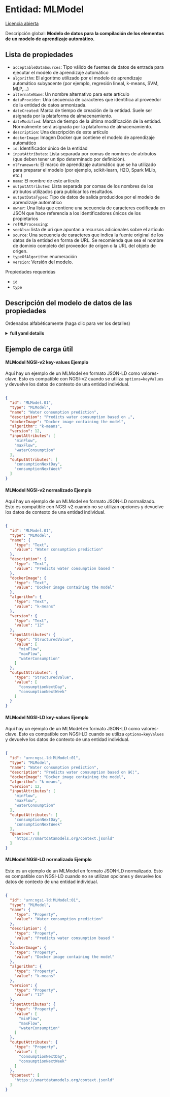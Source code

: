Entidad: MLModel  
================  
[Licencia abierta](https://github.com/smart-data-models//dataModel.MachineLearning/blob/master/MLModel/LICENSE.md)  
Descripción global: **Modelo de datos para la compilación de los elementos de un modelo de aprendizaje automático.**  

## Lista de propiedades  

- `acceptableDataSources`: Tipo válido de fuentes de datos de entrada para ejecutar el modelo de aprendizaje automático  - `algorithm`: El algoritmo utilizado por el modelo de aprendizaje automático subyacente (por ejemplo, regresión lineal, k-means, SVM, MLP,...)  - `alternateName`: Un nombre alternativo para este artículo  - `dataProvider`: Una secuencia de caracteres que identifica al proveedor de la entidad de datos armonizada.  - `dateCreated`: Marca de tiempo de creación de la entidad. Suele ser asignada por la plataforma de almacenamiento.  - `dateModified`: Marca de tiempo de la última modificación de la entidad. Normalmente será asignada por la plataforma de almacenamiento.  - `description`: Una descripción de este artículo  - `dockerImage`: Imagen Docker que contiene el modelo de aprendizaje automático  - `id`: Identificador único de la entidad  - `inputAttributes`: Lista separada por comas de nombres de atributos (que deben tener un tipo determinado por definición).  - `mlFramework`: El marco de aprendizaje automático que se ha utilizado para preparar el modelo (por ejemplo, scikit-learn, H2O, Spark MLib, etc.)  - `name`: El nombre de este artículo.  - `outputAttributes`: Lista separada por comas de los nombres de los atributos utilizados para publicar los resultados.  - `outputDataTypes`: Tipo de datos de salida producidos por el modelo de aprendizaje automático  - `owner`: Una lista que contiene una secuencia de caracteres codificada en JSON que hace referencia a los identificadores únicos de los propietarios  - `refMLProcessing`:   - `seeAlso`: lista de uri que apuntan a recursos adicionales sobre el artículo  - `source`: Una secuencia de caracteres que indica la fuente original de los datos de la entidad en forma de URL. Se recomienda que sea el nombre de dominio completo del proveedor de origen o la URL del objeto de origen.  - `typeOfAlgorithm`: enumeración  - `version`: Versión del modelo.    
Propiedades requeridas  
- `id`  - `type`  ## Descripción del modelo de datos de las propiedades  
Ordenados alfabéticamente (haga clic para ver los detalles)  
<details><summary><strong>full yaml details</strong></summary>    
```yaml  
MLModel:    
  description: 'Data model for compilation of the elements of a machine learning model.'    
  properties:    
    acceptableDataSources:    
      description: 'Valid type of input data sources for running the Machine Learning Model'    
      items:    
        type: string    
      type: Property    
    algorithm:    
      description: 'The algorithm used by the underlying Machine Learning model (e.g. linear regression, k-means, SVM, MLP,...)'    
      type: Property    
    alternateName:    
      description: 'An alternative name for this item'    
      type: Property    
    dataProvider:    
      description: 'A sequence of characters identifying the provider of the harmonised data entity.'    
      type: Property    
    dateCreated:    
      description: 'Entity creation timestamp. This will usually be allocated by the storage platform.'    
      format: date-time    
      type: Property    
    dateModified:    
      description: 'Timestamp of the last modification of the entity. This will usually be allocated by the storage platform.'    
      format: date-time    
      type: Property    
    description:    
      description: 'A description of this item'    
      type: Property    
    dockerImage:    
      description: 'Docker image containing the Machine Learning model'    
      type: Property    
    id:    
      anyOf: &mlmodel_-_properties_-_owner_-_items_-_anyof    
        - description: 'Property. Identifier format of any NGSI entity'    
          maxLength: 256    
          minLength: 1    
          pattern: ^[\w\-\.\{\}\$\+\*\[\]`|~^@!,:\\]+$    
          type: string    
        - description: 'Property. Identifier format of any NGSI entity'    
          format: uri    
          type: string    
      description: 'Unique identifier of the entity'    
      type: Property    
    inputAttributes:    
      description: 'Comma-separated list of attributes names (that should have a given type by definition).'    
      items:    
        type: string    
      type: Property    
    mlFramework:    
      description: 'The Machine Learning framework that has been used to prepare the model (e.g., scikit-learn, H2O, Spark MLib, etc)'    
      type: Property    
    name:    
      description: 'The name of this item.'    
      type: Property    
    outputAttributes:    
      description: 'Comma-separated list of attributes names used to publish the results.'    
      items:    
        type: string    
      type: Property    
    outputDataTypes:    
      description: 'Type of output data produced by the Machine Learning Model'    
      items:    
        type: string    
      type: Property    
    owner:    
      description: 'A List containing a JSON encoded sequence of characters referencing the unique Ids of the owner(s)'    
      items:    
        anyOf: *mlmodel_-_properties_-_owner_-_items_-_anyof    
        description: 'Property. Unique identifier of the entity'    
      type: Property    
    refMLProcessing:    
      description: ""    
      items:    
        format: uri    
        type: string    
      type: Property    
    seeAlso:    
      description: 'list of uri pointing to additional resources about the item'    
      oneOf:    
        - items:    
            format: uri    
            type: string    
          minItems: 1    
          type: array    
        - format: uri    
          type: string    
      type: Property    
    source:    
      description: 'A sequence of characters giving the original source of the entity data as a URL. Recommended to be the fully qualified domain name of the source provider, or the URL to the source object.'    
      type: Property    
    typeOfAlgorithm:    
      description: enumeration    
      type: Property    
      x-ngsi:    
        model: https://schema.org/Text    
    version:    
      description: 'Version of the model.'    
      type: Property    
  required:    
    - id    
    - type    
  type: object    
```  
</details>    
## Ejemplo de carga útil  
#### MLModel NGSI-v2 key-values Ejemplo  
Aquí hay un ejemplo de un MLModel en formato JSON-LD como valores-clave. Esto es compatible con NGSI-v2 cuando se utiliza `options=keyValues` y devuelve los datos de contexto de una entidad individual.  
```json  
{  
  "id": "MLModel.01",  
  "type": "MLModel",  
  "name": "Water consumption prediction",  
  "description": "Predicts water consumption based on …",  
  "dockerImage": "Docker image containing the model",  
  "algorithm": "k-means",  
  "version": 12,  
  "inputAttributes": [  
    "minFlow",  
    "maxFlow",  
    "waterConsumption"  
  ],  
  "outputAttributes": [  
    "consumptionNextDay",  
    "consumptionNextWeek"  
  ]  
}  
```  
#### MLModel NGSI-v2 normalizado Ejemplo  
Aquí hay un ejemplo de un MLModel en formato JSON-LD normalizado. Esto es compatible con NGSI-v2 cuando no se utilizan opciones y devuelve los datos de contexto de una entidad individual.  
```json  
{  
  "id": "MLModel.01",  
  "type": "MLModel",  
  "name": {  
    "type": "Text",  
    "value": "Water consumption prediction"  
  },  
  "description": {  
    "type": "Text",  
    "value": "Predicts water consumption based "  
  },  
  "dockerImage": {  
    "type": "Text",  
    "value": "Docker image containing the model"  
  },  
  "algorithm": {  
    "type": "Text",  
    "value": "k-means"  
  },  
  "version": {  
    "type": "Text",  
    "value": "12"  
  },  
  "inputAttributes": {  
    "type": "StructuredValue",  
    "value": [  
      "minFlow",  
      "maxFlow",  
      "waterConsumption"  
    ]  
  },  
  "outputAttributes": {  
    "type": "StructuredValue",  
    "value": [  
      "consumptionNextDay",  
      "consumptionNextWeek"  
    ]  
  }  
}  
```  
#### MLModel NGSI-LD key-values Ejemplo  
Aquí hay un ejemplo de un MLModel en formato JSON-LD como valores-clave. Esto es compatible con NGSI-LD cuando se utiliza `options=keyValues` y devuelve los datos de contexto de una entidad individual.  
```json  
{  
  "id": "urn:ngsi-ld:MLModel:01",  
  "type": "MLModel",  
  "name": "Water consumption prediction",  
  "description": "Predicts water consumption based on â€¦",  
  "dockerImage": "Docker image containing the model",  
  "algorithm": "k-means",  
  "version": 12,  
  "inputAttributes": [  
    "minFlow",  
    "maxFlow",  
    "waterConsumption"  
  ],  
  "outputAttributes": [  
    "consumptionNextDay",  
    "consumptionNextWeek"  
  ],  
  "@context": [  
    "https://smartdatamodels.org/context.jsonld"  
  ]  
}  
```  
#### MLModel NGSI-LD normalizado Ejemplo  
Este es un ejemplo de un MLModel en formato JSON-LD normalizado. Esto es compatible con NGSI-LD cuando no se utilizan opciones y devuelve los datos de contexto de una entidad individual.  
```json  
{  
  "id": "urn:ngsi-ld:MLModel:01",  
  "type": "MLModel",  
  "name": {  
    "type": "Property",  
    "value": "Water consumption prediction"  
  },  
  "description": {  
    "type": "Property",  
    "value": "Predicts water consumption based "  
  },  
  "dockerImage": {  
    "type": "Property",  
    "value": "Docker image containing the model"  
  },  
  "algorithm": {  
    "type": "Property",  
    "value": "k-means"  
  },  
  "version": {  
    "type": "Property",  
    "value": "12"  
  },  
  "inputAttributes": {  
    "type": "Property",  
    "value": [  
      "minFlow",  
      "maxFlow",  
      "waterConsumption"  
    ]  
  },  
  "outputAttributes": {  
    "type": "Property",  
    "value": [  
      "consumptionNextDay",  
      "consumptionNextWeek"  
    ]  
  },  
  "@context": [  
    "https://smartdatamodels.org/context.jsonld"  
  ]  
}  
```  
